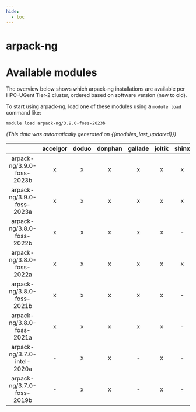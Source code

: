 ```yaml
---
hide:
  - toc
---
```


arpack-ng
=========

# Available modules


The overview below shows which arpack-ng installations are available per HPC-UGent Tier-2 cluster, ordered based on software version (new to old).

To start using arpack-ng, load one of these modules using a `module load` command like:

```shell
module load arpack-ng/3.9.0-foss-2023b
```

*(This data was automatically generated on {{modules_last_updated}})*  

| |accelgor|doduo|donphan|gallade|joltik|shinx|skitty|
| :---: | :---: | :---: | :---: | :---: | :---: | :---: | :---: |
|arpack-ng/3.9.0-foss-2023b|x|x|x|x|x|x|x|
|arpack-ng/3.9.0-foss-2023a|x|x|x|x|x|x|x|
|arpack-ng/3.8.0-foss-2022b|x|x|x|x|x|-|-|
|arpack-ng/3.8.0-foss-2022a|x|x|x|x|x|x|-|
|arpack-ng/3.8.0-foss-2021b|x|x|x|x|x|-|-|
|arpack-ng/3.8.0-foss-2021a|x|x|x|x|x|-|-|
|arpack-ng/3.7.0-intel-2020a|-|x|x|-|x|-|-|
|arpack-ng/3.7.0-foss-2019b|-|x|x|-|x|-|-|
